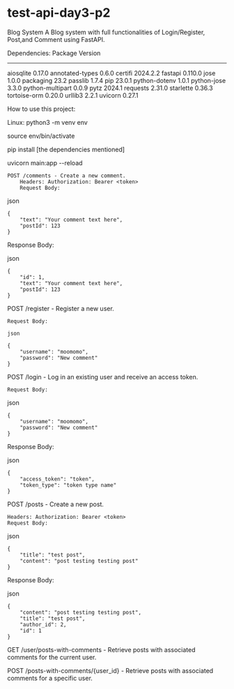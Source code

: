 # test-api-day3-p2

Blog System
A Blog system with full functionalities of Login/Register, Post,and Comment using FastAPI.



Dependencies:
Package            Version
------------------ --------
aiosqlite          0.17.0
annotated-types    0.6.0
certifi            2024.2.2
fastapi            0.110.0
jose               1.0.0
packaging          23.2
passlib            1.7.4
pip                23.0.1
python-dotenv      1.0.1
python-jose        3.3.0
python-multipart   0.0.9
pytz               2024.1
requests           2.31.0
starlette          0.36.3
tortoise-orm       0.20.0
urllib3            2.2.1
uvicorn            0.27.1




How to use this project:

Linux: python3 -m venv env

source env/bin/activate

pip install [the dependencies mentioned]

uvicorn main:app --reload


    POST /comments - Create a new comment.
        Headers: Authorization: Bearer <token>
        Request Body:

json

    {
        "text": "Your comment text here",
        "postId": 123
    }

Response Body:

json

    {
        "id": 1,
        "text": "Your comment text here",
        "postId": 123
    }

POST /register - Register a new user.

    Request Body:

    json

    {
        "username": "moomomo",
        "password": "New comment"
    }

POST /login - Log in an existing user and receive an access token.

    Request Body:

json

    {
        "username": "moomomo",
        "password": "New comment"
    }

Response Body:

json

    {
        "access_token": "token",
        "token_type": "token type name"
    }

POST /posts - Create a new post.

    Headers: Authorization: Bearer <token>
    Request Body:

json
    
    {
        "title": "test post",
        "content": "post testing testing post"
    }

Response Body:

json

    {
        "content": "post testing testing post",
        "title": "test post",
        "author_id": 2,
        "id": 1
    }

GET /user/posts-with-comments - Retrieve posts with associated comments for the current user.

POST /posts-with-comments/{user_id} - Retrieve posts with associated comments for a specific user.
